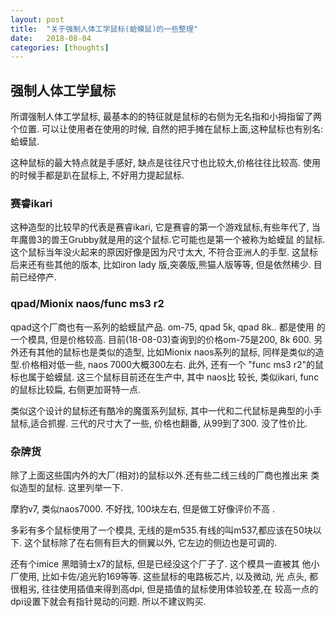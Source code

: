 ```yaml
---
layout: post
title:  "关于强制人体工学鼠标(蛤蟆鼠)的一些整理"
date:   2018-08-04
categories: [thoughts]
---
```


## 强制人体工学鼠标

所谓强制人体工学鼠标, 最基本的的特征就是鼠标的右侧为无名指和小拇指留了两个位置.
可以让使用者在使用的时候, 自然的把手摊在鼠标上面,这种鼠标也有别名:蛤蟆鼠.

这种鼠标的最大特点就是手感好, 缺点是往往尺寸也比较大,价格往往比较高. 使用的时候手都是趴在鼠标上, 不好用力提起鼠标.

### 赛睿ikari

这种造型的比较早的代表是赛睿ikari, 它是赛睿的第一个游戏鼠标,有些年代了,
当年魔兽3的兽王Grubby就是用的这个鼠标.它可能也是第一个被称为蛤蟆鼠 的鼠标. 
这个鼠标当年没火起来的原因好像是因为尺寸太大, 不符合亚洲人的手型. 
这鼠标后来还有些其他的版本, 比如iron lady 版,突袭版,熊猫人版等等, 但是依然稀少. 目前已经停产.

### qpad/Mionix naos/func ms3 r2

qpad这个厂商也有一系列的蛤蟆鼠产品. om-75, qpad 5k, qpad 8k.. 都是使用 的一个模具, 但是价格较高.
目前(18-08-03)查询到的价格om-75是200, 8k 600. 
另外还有其他的鼠标也是类似的造型, 比如Mionix naos系列的鼠标, 同样是类似的造型.价格相对低一些, naos 7000大概300左右. 
此外, 还有一个 "func ms3 r2"的鼠标也属于蛤蟆鼠. 这三个鼠标目前还在生产中, 其中 naos比 较长, 类似ikari, func的鼠标比较扁, 右侧更加哥特一点.

类似这个设计的鼠标还有酷冷的魔蛋系列鼠标, 其中一代和二代鼠标是典型的小手鼠标,适合抓握. 
三代的尺寸大了一些, 价格也翻番, 从99到了300. 没了性价比.

### 杂牌货

除了上面这些国内外的大厂(相对)的鼠标以外.还有些二线三线的厂商也推出来 类似造型的鼠标. 这里列举一下.

摩豹v7, 类似naos7000. 不好找, 100块左右, 但是做工好像评价不高 .

多彩有多个鼠标使用了一个模具, 无线的是m535.有线的叫m537,都应该在50块以 下. 这个鼠标除了在右侧有巨大的侧翼以外, 它左边的侧边也是可调的.

还有个imice 黑暗骑士x7的鼠标, 但是已经没这个厂子了. 这个模具一直被其 他小厂使用, 比如卡佐/追光豹169等等. 这些鼠标的电路板芯片, 以及微动, 光 点头, 都很粗劣, 往往使用插值来得到高dpi, 但是插值的鼠标使用体验较差,在 较高一点的dpi设置下就会有指针晃动的问题. 所以不建议购买.
